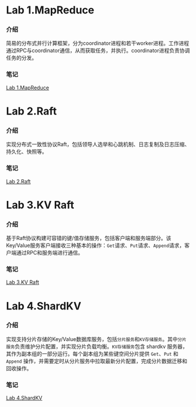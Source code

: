 # Lab 1.MapReduce
### 介绍
简易的分布式并行计算框架，分为coordinator进程和若干worker进程。工作进程通过RPC与coordinator通信，从而获取任务，并执行。coordinator进程负责协调任务的分发。
### 笔记
[Lab 1.MapReduce](https://leggasai.github.io/posts/ddf70eb0/)

# Lab 2.Raft
### 介绍
实现分布式一致性协议Raft，包括领导人选举和心跳机制、日志复制及日志压缩、持久化、快照等。
### 笔记
[Lab 2.Raft](https://leggasai.github.io/posts/afaac1c/)

# Lab 3.KV Raft
### 介绍
基于Raft协议构建可容错的键/值存储服务，包括客户端和服务端部分。该Key/Value服务客户端接收三种基本的操作：`Get`请求、`Put`请求、`Append`请求，客户端通过RPC和服务端进行通信。
### 笔记
[Lab 3.KV Raft](https://leggasai.github.io/posts/82d7eaa9/)

# Lab 4.ShardKV
### 介绍
实现支持分片存储的Key/Value数据库服务，包括`分片服务`和`KV存储服务`。其中`分片服务`负责维护分片配置，并实现分片负载均衡。`KV存储服务`包含 shardkv 服务器，其作为副本组的一部分运行。每个副本组为某些键空间分片提供 `Get`、`Put` 和 `Append` 操作，并需要定时从分片服务中拉取最新分片配置，完成分片数据迁移和回收操作。
### 笔记
[Lab 4.ShardKV](https://leggasai.github.io/posts/ed5ca22/)
